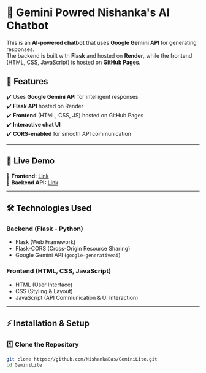 # 🤖 Gemini Powred Nishanka's AI Chatbot

This is an **AI-powered chatbot** that uses **Google Gemini API** for generating responses.  
The backend is built with **Flask** and hosted on **Render**, while the frontend (HTML, CSS, JavaScript) is hosted on **GitHub Pages**.

## 🌟 Features
✔️ Uses **Google Gemini API** for intelligent responses  
✔️ **Flask API** hosted on Render  
✔️ **Frontend** (HTML, CSS, JS) hosted on GitHub Pages  
✔️ **Interactive chat UI**  
✔️ **CORS-enabled** for smooth API communication  

---

## 🚀 Live Demo  
🔗 **Frontend:** [Link](https://nishankadas.github.io/GeminiLite)  
🔗 **Backend API:** [Link](https://geminilite.onrender.com)  

---

## 🛠️ Technologies Used  
### **Backend (Flask - Python)**
- Flask (Web Framework)
- Flask-CORS (Cross-Origin Resource Sharing)
- Google Gemini API (`google-generativeai`)

### **Frontend (HTML, CSS, JavaScript)**
- HTML (User Interface)
- CSS (Styling & Layout)
- JavaScript (API Communication & UI Interaction)

---

## ⚡ Installation & Setup  

### **1️⃣ Clone the Repository**
```sh
git clone https://github.com/NishankaDas/GeminiLite.git
cd GeminiLite
